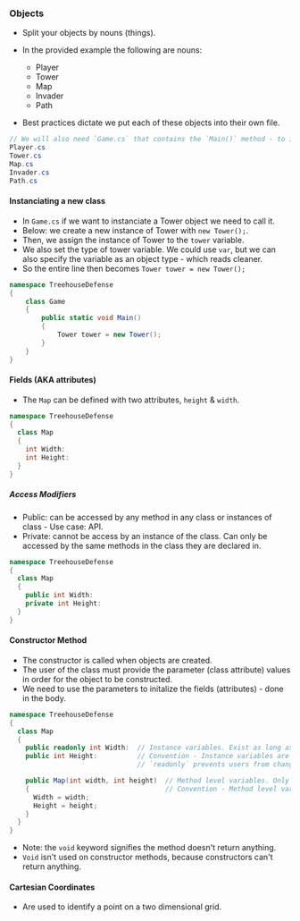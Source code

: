 ### Objects

- Split your objects by nouns (things).
- In the provided example the following are nouns:

  - Player
  - Tower
  - Map
  - Invader
  - Path

- Best practices dictate we put each of these objects into their own file.

```CS
// We will also need `Game.cs` that contains the `Main()` method - to indicate which file to run first.
Player.cs
Tower.cs
Map.cs
Invader.cs
Path.cs
```

#### Instanciating a new class

- In `Game.cs` if we want to instanciate a Tower object we need to call it.
- Below: we create a new instance of Tower with `new Tower();`.
- Then, we assign the instance of Tower to the `tower` variable.
- We also set the type of tower variable. We could use `var`, but we can also specify the variable as an object type - which reads cleaner.
- So the entire line then becomes `Tower tower = new Tower();`

```CS
namespace TreehouseDefense
{
    class Game
    {
        public static void Main()
        {
            Tower tower = new Tower();
        }
    }
}
```

#### Fields (AKA attributes)

- The `Map` can be defined with two attributes, `height` & `width`.

```cs
namespace TreehouseDefense
{
  class Map
  {
    int Width:
    int Height:
  }
}
```

##### Access Modifiers

- Public: can be accessed by any method in any class or instances of class - Use case: API.
- Private: cannot be access by an instance of the class. Can only be accessed by the same methods in the class they are declared in.

```cs
namespace TreehouseDefense
{
  class Map
  {
    public int Width:
    private int Height:
  }
}
```

#### Constructor Method

- The constructor is called when objects are created.
- The user of the class must provide the parameter (class attribute) values in order for the object to be constructed.
- We need to use the parameters to initalize the fields (attributes) - done in the body.

```cs
namespace TreehouseDefense
{
  class Map
  {
    public readonly int Width:  // Instance variables. Exist as long as the object exists.
    public int Height:          // Convention - Instance variables are uppercase.
                                // `readonly` prevents users from changing the values of the parameters.

    public Map(int width, int height)  // Method level variables. Only exists inside this method (function).
    {                                  // Convention - Method level variables are lowercase.
      Width = width;
      Height = height;
    }
  }
}
```

- Note: the `void` keyword signifies the method doesn't return anything.
- `Void` isn't used on constructor methods, because constructors can't return anything.

#### Cartesian Coordinates

- Are used to identify a point on a two dimensional grid.
